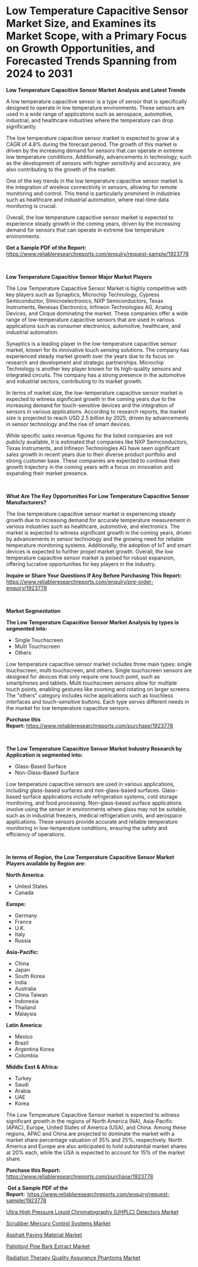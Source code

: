 <p><h1>Low Temperature Capacitive Sensor Market Size, and Examines its Market Scope, with a Primary Focus on Growth Opportunities, and Forecasted Trends Spanning from 2024 to 2031</h1></p><p><strong>Low Temperature Capacitive Sensor Market Analysis and Latest Trends</strong></p>
<p><p>A low temperature capacitive sensor is a type of sensor that is specifically designed to operate in low temperature environments. These sensors are used in a wide range of applications such as aerospace, automotive, industrial, and healthcare industries where the temperature can drop significantly.</p><p>The low temperature capacitive sensor market is expected to grow at a CAGR of 4.8% during the forecast period. The growth of this market is driven by the increasing demand for sensors that can operate in extreme low temperature conditions. Additionally, advancements in technology, such as the development of sensors with higher sensitivity and accuracy, are also contributing to the growth of the market.</p><p>One of the key trends in the low temperature capacitive sensor market is the integration of wireless connectivity in sensors, allowing for remote monitoring and control. This trend is particularly prominent in industries such as healthcare and industrial automation, where real-time data monitoring is crucial.</p><p>Overall, the low temperature capacitive sensor market is expected to experience steady growth in the coming years, driven by the increasing demand for sensors that can operate in extreme low temperature environments.</p></p>
<p><strong>Get a Sample PDF of the Report:&nbsp;</strong> <a href="https://www.reliableresearchreports.com/enquiry/request-sample/1923778">https://www.reliableresearchreports.com/enquiry/request-sample/1923778</a></p>
<p>&nbsp;</p>
<p><strong>Low Temperature Capacitive Sensor Major Market Players</strong></p>
<p><p>The Low Temperature Capacitive Sensor Market is highly competitive with key players such as Synaptics, Microchip Technology, Cypress Semiconductor, Stmicroelectronics, NXP Semiconductors, Texas Instruments, Renesas Electronics, Infineon Technologies AG, Analog Devices, and Cirque dominating the market. These companies offer a wide range of low-temperature capacitive sensors that are used in various applications such as consumer electronics, automotive, healthcare, and industrial automation.</p><p>Synaptics is a leading player in the low-temperature capacitive sensor market, known for its innovative touch sensing solutions. The company has experienced steady market growth over the years due to its focus on research and development and strategic partnerships. Microchip Technology is another key player known for its high-quality sensors and integrated circuits. The company has a strong presence in the automotive and industrial sectors, contributing to its market growth.</p><p>In terms of market size, the low-temperature capacitive sensor market is expected to witness significant growth in the coming years due to the increasing demand for touch-sensitive devices and the integration of sensors in various applications. According to research reports, the market size is projected to reach USD 2.5 billion by 2025, driven by advancements in sensor technology and the rise of smart devices.</p><p>While specific sales revenue figures for the listed companies are not publicly available, it is estimated that companies like NXP Semiconductors, Texas Instruments, and Infineon Technologies AG have seen significant sales growth in recent years due to their diverse product portfolio and strong customer base. These companies are expected to continue their growth trajectory in the coming years with a focus on innovation and expanding their market presence.</p></p>
<p>&nbsp;</p>
<p><strong>What Are The Key Opportunities For Low Temperature Capacitive Sensor Manufacturers?</strong></p>
<p><p>The low temperature capacitive sensor market is experiencing steady growth due to increasing demand for accurate temperature measurement in various industries such as healthcare, automotive, and electronics. The market is expected to witness significant growth in the coming years, driven by advancements in sensor technology and the growing need for reliable temperature monitoring systems. Additionally, the adoption of IoT and smart devices is expected to further propel market growth. Overall, the low temperature capacitive sensor market is poised for robust expansion, offering lucrative opportunities for key players in the industry.</p></p>
<p><strong>Inquire or Share Your Questions If Any Before Purchasing This Report:</strong> <a href="https://www.reliableresearchreports.com/enquiry/pre-order-enquiry/1923778">https://www.reliableresearchreports.com/enquiry/pre-order-enquiry/1923778</a></p>
<p>&nbsp;</p>
<p><strong>Market Segmentation</strong></p>
<p><strong>The Low Temperature Capacitive Sensor Market Analysis by types is segmented into:</strong></p>
<p><ul><li>Single Touchscreen</li><li>Multi Touchscreen</li><li>Others</li></ul></p>
<p><p>Low temperature capacitive sensor market includes three main types: single touchscreen, multi touchscreen, and others. Single touchscreen sensors are designed for devices that only require one touch point, such as smartphones and tablets. Multi touchscreen sensors allow for multiple touch points, enabling gestures like zooming and rotating on larger screens. The "others" category includes niche applications such as touchless interfaces and touch-sensitive buttons. Each type serves different needs in the market for low temperature capacitive sensors.</p></p>
<p><strong>Purchase this Report:&nbsp;</strong><a href="https://www.reliableresearchreports.com/purchase/1923778">https://www.reliableresearchreports.com/purchase/1923778</a></p>
<p>&nbsp;</p>
<p><strong>The Low Temperature Capacitive Sensor Market Industry Research by Application is segmented into:</strong></p>
<p><ul><li>Glass-Based Surface</li><li>Non-Glass–Based Surface</li></ul></p>
<p><p>Low temperature capacitive sensors are used in various applications, including glass-based surfaces and non-glass-based surfaces. Glass-based surface applications include refrigeration systems, cold storage monitoring, and food processing. Non-glass-based surface applications involve using the sensor in environments where glass may not be suitable, such as in industrial freezers, medical refrigeration units, and aerospace applications. These sensors provide accurate and reliable temperature monitoring in low-temperature conditions, ensuring the safety and efficiency of operations.</p></p>
<p>&nbsp;</p>
<p><strong>In terms of Region, the Low Temperature Capacitive Sensor Market Players available by Region are:</strong></p>
<p>
    <p> <strong> North America: </strong>
        <ul>
            <li>United States</li>
            <li>Canada</li>
        </ul>
        </p> 
    <p> <strong> Europe: </strong>
        <ul>
            <li>Germany</li>
            <li>France</li>
            <li>U.K.</li>
            <li>Italy</li>
            <li>Russia</li>
        </ul>
        </p> 
    <p> <strong> Asia-Pacific: </strong>
        <ul>
            <li>China</li>
            <li>Japan</li>
            <li>South Korea</li>
            <li>India</li>
            <li>Australia</li>
            <li>China Taiwan</li>
            <li>Indonesia</li>
            <li>Thailand</li>
            <li>Malaysia</li>
        </ul>
        </p> 
    <p> <strong> Latin America: </strong>
        <ul>
            <li>Mexico</li>
            <li>Brazil</li>
            <li>Argentina Korea</li>
            <li>Colombia</li>
        </ul>
        </p> 
    <p> <strong> Middle East & Africa: </strong>
        <ul>
            <li>Turkey</li>
            <li>Saudi</li>
            <li>Arabia</li>
            <li>UAE</li>
            <li>Korea</li>
        </ul>
    </p>
    </p>
<p><p>The Low Temperature Capacitive Sensor market is expected to witness significant growth in the regions of North America (NA), Asia-Pacific (APAC), Europe, United States of America (USA), and China. Among these regions, APAC and China are projected to dominate the market with a market share percentage valuation of 35% and 25%, respectively. North America and Europe are also anticipated to hold substantial market shares at 20% each, while the USA is expected to account for 15% of the market share.</p></p>
<p><strong>Purchase this Report: </strong><a href="https://www.reliableresearchreports.com/purchase/1923778">https://www.reliableresearchreports.com/purchase/1923778</a></p>
<p>&nbsp;<strong>Get a Sample PDF of the Report:&nbsp;&nbsp;</strong><a href="https://www.reliableresearchreports.com/enquiry/request-sample/1923778">https://www.reliableresearchreports.com/enquiry/request-sample/1923778</a></p>
<p><strong></strong></p>
<p><p><a href="https://changeable-paste-463.notion.site/Ultra-High-Pressure-Liquid-Chromatography-UHPLC-Detectors-Market-Offer-Valuable-Insights-into-Mark-cce3cd92135248d2b180490ce18ac9e1">Ultra High Pressure Liquid Chromatography (UHPLC) Detectors Market</a></p><p><a href="https://fuschia-pecorino-a6d.notion.site/Global-Scrubber-Mercury-Control-Systems-Market-by-Types-Applications-and-Major-Players-with-Regio-2610ba9a39864b7683914007a3ac343c">Scrubber Mercury Control Systems Market</a></p><p><a href="https://view.publitas.com/reportprime-1/asphalt-paving-material-market-dynamics-2024-2031-also-about-its-market-trends-projections-and-opportunities/">Asphalt Paving Material Market</a></p><p><a href="https://view.publitas.com/reportprime-1/palmitoyl-pine-bark-extract-market-with-the-goal-of-estimating-the-market-size-and-future-growth-potential-of-various-market-segments-based-on-component-applications-end-user-and-region/">Palmitoyl Pine Bark Extract Market</a></p><p><a href="https://florentine-yuzu-f42.notion.site/Radiation-Therapy-Quality-Assurance-Phantoms-Market-Size-Global-Industry-Overview-Market-Segmentat-8c9b17395f084c38977bc5c3f2a7729d">Radiation Therapy Quality Assurance Phantoms Market</a></p></p>
